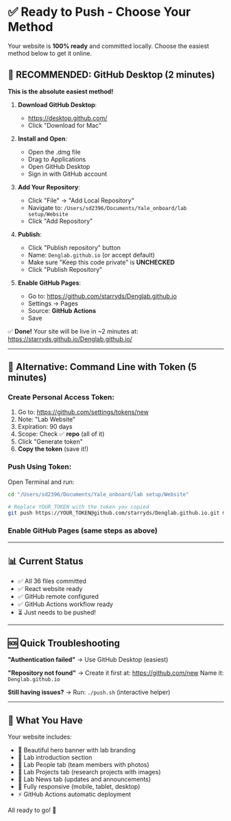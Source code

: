 # ✅ Ready to Push - Choose Your Method

Your website is **100% ready** and committed locally. Choose the easiest method below to get it online.

## 🥇 RECOMMENDED: GitHub Desktop (2 minutes)

**This is the absolute easiest method!**

1. **Download GitHub Desktop**:
   - https://desktop.github.com/
   - Click "Download for Mac"

2. **Install and Open**:
   - Open the .dmg file
   - Drag to Applications
   - Open GitHub Desktop
   - Sign in with GitHub account

3. **Add Your Repository**:
   - Click "File" → "Add Local Repository"
   - Navigate to: `/Users/sd2396/Documents/Yale_onboard/lab setup/Website`
   - Click "Add Repository"

4. **Publish**:
   - Click "Publish repository" button
   - Name: `Denglab.github.io` (or accept default)
   - Make sure "Keep this code private" is **UNCHECKED**
   - Click "Publish Repository"

5. **Enable GitHub Pages**:
   - Go to: https://github.com/starryds/Denglab.github.io
   - Settings → Pages
   - Source: **GitHub Actions**
   - Save

✅ **Done!** Your site will be live in ~2 minutes at:
https://starryds.github.io/Denglab.github.io/

---

## 🥈 Alternative: Command Line with Token (5 minutes)

### Create Personal Access Token:

1. Go to: https://github.com/settings/tokens/new
2. Note: "Lab Website"
3. Expiration: 90 days
4. Scope: Check ✅ **repo** (all of it)
5. Click "Generate token"
6. **Copy the token** (save it!)

### Push Using Token:

Open Terminal and run:

```bash
cd "/Users/sd2396/Documents/Yale_onboard/lab setup/Website"

# Replace YOUR_TOKEN with the token you copied
git push https://YOUR_TOKEN@github.com/starryds/Denglab.github.io.git main
```

### Enable GitHub Pages (same steps as above)

---

## 📊 Current Status

- ✅ All 36 files committed
- ✅ React website ready
- ✅ GitHub remote configured
- ✅ GitHub Actions workflow ready
- ⏳ Just needs to be pushed!

---

## 🆘 Quick Troubleshooting

**"Authentication failed"**
→ Use GitHub Desktop (easiest)

**"Repository not found"**
→ Create it first at: https://github.com/new
  Name it: `Denglab.github.io`

**Still having issues?**
→ Run: `./push.sh` (interactive helper)

---

## 📝 What You Have

Your website includes:
- 🎨 Beautiful hero banner with lab branding
- 📄 Lab introduction section
- 👥 Lab People tab (team members with photos)
- 🔬 Lab Projects tab (research projects with images)
- 📢 Lab News tab (updates and announcements)
- 📱 Fully responsive (mobile, tablet, desktop)
- ⚡ GitHub Actions automatic deployment

All ready to go! 🚀
